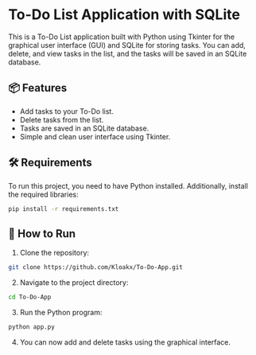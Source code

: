 # To-Do List Application with SQLite

This is a To-Do List application built with Python using Tkinter for the graphical user interface (GUI) and SQLite for storing tasks. You can add, delete, and view tasks in the list, and the tasks will be saved in an SQLite database.

## 📦 Features
- Add tasks to your To-Do list.
- Delete tasks from the list.
- Tasks are saved in an SQLite database.
- Simple and clean user interface using Tkinter.

## 🛠️ Requirements
To run this project, you need to have Python installed. Additionally, install the required libraries:
```bash
pip install -r requirements.txt
```

## 🚀 How to Run

1. Clone the repository:
```bash
git clone https://github.com/Kloakx/To-Do-App.git
```

2. Navigate to the project directory:
```bash
cd To-Do-App
```

3. Run the Python program:
```bash
python app.py
```

4. You can now add and delete tasks using the graphical interface.
